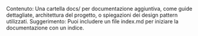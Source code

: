 Contenuto: Una cartella docs/ per documentazione aggiuntiva, come guide dettagliate, architettura del progetto, o spiegazioni dei design pattern utilizzati.
Suggerimento: Puoi includere un file index.md per iniziare la documentazione con un indice.
